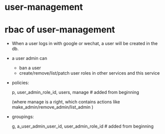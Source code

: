# user-management




# rbac of user-management
* When a user logs in with google or wechat, a user will be created in the db.
* a user admin can
  * ban a user
  * create/remove/list/patch user roles in other services and this service
* policies:

    p, user_admin_role_id, users, manage  # added from beginning

    (where manage is a right, which contains actions like make_admin/remove_admin/list_admin )

* groupings:

    g, a_user_admin_user_id, user_admin_role_id  # added from beginning